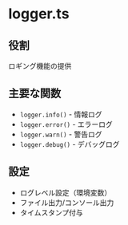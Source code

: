 # logger.ts

## 役割
ロギング機能の提供

## 主要な関数
- `logger.info()` - 情報ログ
- `logger.error()` - エラーログ
- `logger.warn()` - 警告ログ
- `logger.debug()` - デバッグログ

## 設定
- ログレベル設定（環境変数）
- ファイル出力/コンソール出力
- タイムスタンプ付与